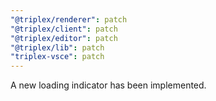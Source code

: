 ```yaml
---
"@triplex/renderer": patch
"@triplex/client": patch
"@triplex/editor": patch
"@triplex/lib": patch
"triplex-vsce": patch
---
```


A new loading indicator has been implemented.
